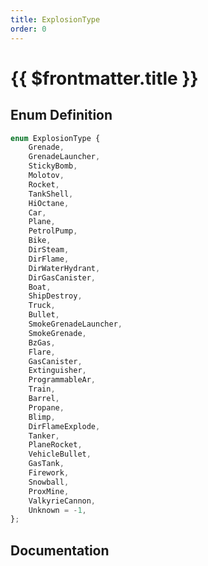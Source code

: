 ```yaml
---
title: ExplosionType
order: 0
---
```


# {{ $frontmatter.title }}

<!--@include: ./explosionType_partial_header.md-->

## Enum Definition

```ts
enum ExplosionType {
    Grenade,
    GrenadeLauncher,
    StickyBomb,
    Molotov,
    Rocket,
    TankShell,
    HiOctane,
    Car,
    Plane,
    PetrolPump,
    Bike,
    DirSteam,
    DirFlame,
    DirWaterHydrant,
    DirGasCanister,
    Boat,
    ShipDestroy,
    Truck,
    Bullet,
    SmokeGrenadeLauncher,
    SmokeGrenade,
    BzGas,
    Flare,
    GasCanister,
    Extinguisher,
    ProgrammableAr,
    Train,
    Barrel,
    Propane,
    Blimp,
    DirFlameExplode,
    Tanker,
    PlaneRocket,
    VehicleBullet,
    GasTank,
    Firework,
    Snowball,
    ProxMine,
    ValkyrieCannon,
    Unknown = -1,
};
```

## Documentation

<!--@include: ./explosionType_partial_footer.md-->

